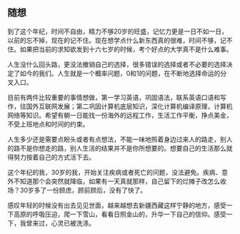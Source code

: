 ## 随想

到了这个年纪，时间不自由，精力不够20岁的旺盛，记忆力更是一日不如一日，以前的忘不掉，现在的记不住。现在想学点什么新东西真的很难，时间不够，记不住。如果把当前的求知欲发到十六七岁的时候，考个好点的大学真不是什么难事。

人生没什么回头路，更没法撤销自己的选择，很多错误的选择或者不必要的选择决定了如今的我们。人生就是一个概率问题，0和1的问题，在不断地选择命运的分叉入口。

目前有两件比较重要的事情想做，第一学习英语，巩固语法，联系英语口语和写作，往国外互联网发展；第二巩固计算机底层知识，深化计算机编译原理，计算机网络等知识。希望有朝一日能找一份海外的远程工作，生活工作平衡，挣点美金，不受上班地点和时间的约束。

人生多少还是需要点盼头或者有点想法，不能一味地照着身边过来人的路走，别人的路不是你想走的路，别人生活的结果并不是你所想要的。想要自己的生活那么就得努力按着自己的方式活下去。

这个年纪的我，30岁的我，开始关注疾病或者死亡的问题，没法避免。疾病、意外不知道那个会突然就降临，如果有一天真就那样，自己留下的烂摊子改怎么收场？30岁多了一份顾虑，顾前顾后，没有了快了。

感叹年轻的时候没有出去见见世面，越来越想去新疆西藏这样宁静的地方，感受一下高原的呼吸压迫，爬一下雪山，看看日照金山的，升华一下自己的信仰。感受一下，我曾来过，心灵已被洗涤。